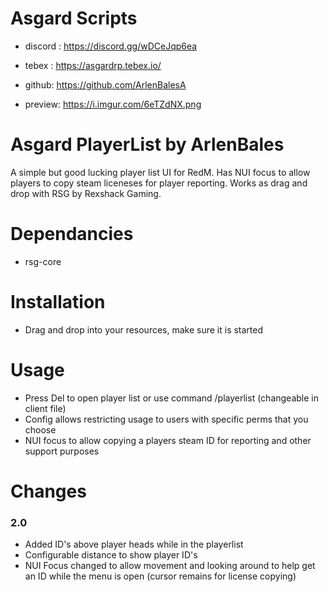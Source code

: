 # Asgard Scripts
- discord : https://discord.gg/wDCeJqp6ea
- tebex : https://asgardrp.tebex.io/
- github: https://github.com/ArlenBalesA

- preview: https://i.imgur.com/6eTZdNX.png

# Asgard PlayerList by ArlenBales
A simple but good lucking player list UI for RedM. Has NUI focus to allow players to copy steam liceneses for player reporting. Works as drag and drop with RSG by Rexshack Gaming.

# Dependancies
- rsg-core

# Installation
- Drag and drop into your resources, make sure it is started

# Usage
- Press Del to open player list or use command /playerlist (changeable in client file)
- Config allows restricting usage to users with specific perms that you choose
- NUI focus to allow copying a players steam ID for reporting and other support purposes

# Changes
### 2.0
- Added ID's above player heads while in the playerlist
- Configurable distance to show player ID's
- NUI Focus changed to allow movement and looking around to help get an ID while the menu is open (cursor remains for license copying)
